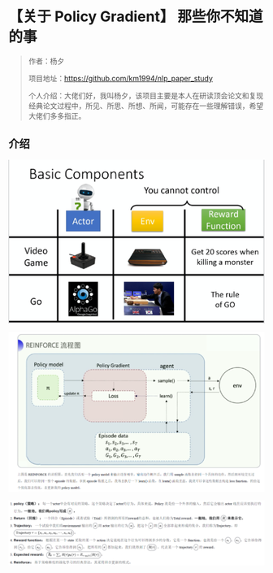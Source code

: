 # 【关于 Policy Gradient】 那些你不知道的事

> 作者：杨夕
> 
> 项目地址：https://github.com/km1994/nlp_paper_study
> 
> 个人介绍：大佬们好，我叫杨夕，该项目主要是本人在研读顶会论文和复现经典论文过程中，所见、所思、所想、所闻，可能存在一些理解错误，希望大佬们多多指正。

## 介绍

![](img/微信截图_20201103080454.png)

![](img/微信截图_20201103080922.png)

![](img/微信截图_20201103081018.png)